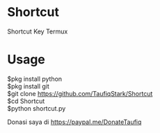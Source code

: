 # Shortcut
Shortcut Key Termux


# Usage
$pkg install python<br>
$pkg install git<br>
$git clone https://github.com/TaufiqStark/Shortcut<br>
$cd Shortcut<br>
$python shortcut.py


Donasi saya di https://paypal.me/DonateTaufiq
